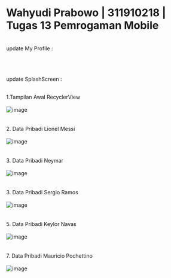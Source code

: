 # Wahyudi Prabowo | 311910218 | Tugas 13 Pemrogaman Mobile
<br>
update My Profile :
<br><br>

<br><br>
update SplashScreen :
<br><br>

1.Tampilan Awal RecyclerView
<br><br>
![image](https://user-images.githubusercontent.com/85074523/174661784-de4e01bf-1ba0-43fc-a7cf-61316e17bcdc.png)
<br><br><br>
2. Data Pribadi Lionel Messi
<br><br>
![image](https://user-images.githubusercontent.com/85074523/174662047-1c3a946a-4193-49d0-96a5-68ab57968988.png)
<br><br><br>
3. Data Pribadi Neymar
<br><br>
![image](https://user-images.githubusercontent.com/85074523/174662156-ddfc5480-1a95-41a4-a9d8-e42a72f42aa0.png)
<br><br><br>
3. Data Pribadi Sergio Ramos
<br><br>
![image](https://user-images.githubusercontent.com/85074523/174662461-f16d9bc9-ae1e-47fd-8511-aec0e6b99d4c.png)
<br><br><br>
5. Data Pribadi Keylor Navas
<br><br>
![image](https://user-images.githubusercontent.com/85074523/174662531-398ba976-68ed-487d-9e4d-b6e60e20fe45.png)
<br><br><br>
7. Data Pribadi Mauricio Pochettino
<br><br>
![image](https://user-images.githubusercontent.com/85074523/174662586-36a7562c-2ae9-410c-ab2f-6404c682e6ab.png)
